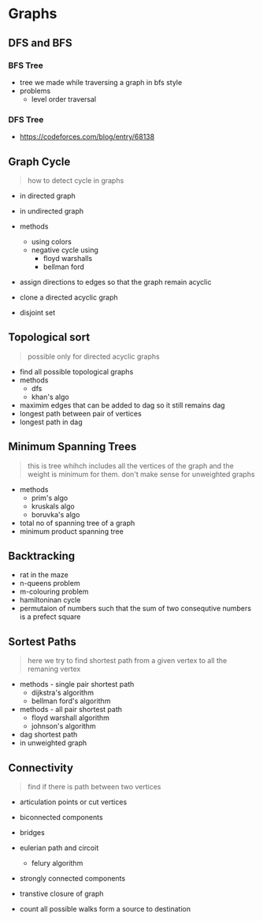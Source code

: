 # Graphs

## DFS and BFS

### BFS Tree

- tree we made while traversing a graph in bfs style
- problems
    - level order traversal

### DFS Tree

- <https://codeforces.com/blog/entry/68138>

## Graph Cycle

> how to detect cycle in graphs

- in directed graph
- in undirected graph

- methods
    - using colors
    - negative cycle using
        - floyd warshalls
        - bellman ford
- assign directions to edges so that the graph remain acyclic
- clone a directed acyclic graph
- disjoint set

## Topological sort

> possible only for directed acyclic graphs

- find all possible topological graphs
- methods
    - dfs
    - khan's algo
- maximim edges that can be added to dag so it still remains dag
- longest path between pair of vertices
- longest path in dag

## Minimum Spanning Trees

> this is tree whihch includes all the vertices of the graph and
> the weight is minimum for them.
> don't make sense for unweighted graphs

- methods
    - prim's algo
    - kruskals algo
    - boruvka's algo
- total no of spanning tree of a graph
- minimum product spanning tree

## Backtracking

- rat in the maze
- n-queens problem
- m-colouring problem
- hamiltoninan cycle
- permutaion of numbers such that the sum of two consequtive numbers is a prefect square

## Sortest Paths

> here we try to find shortest path from a given vertex to all the remaning vertex

- methods - single pair shortest path
    - dijkstra's algorithm
    - bellman ford's algorithm
- methods - all pair shortest path
    - floyd warshall algorithm
    - johnson's algorithm
- dag shortest path
- in unweighted graph

## Connectivity

> find if there is path between two vertices

- articulation points or cut vertices
- biconnected components
- bridges
- eulerian path and circoit
    - felury algorithm
- strongly connected components
- transtive closure of graph

- count all possible walks form a source to destination
